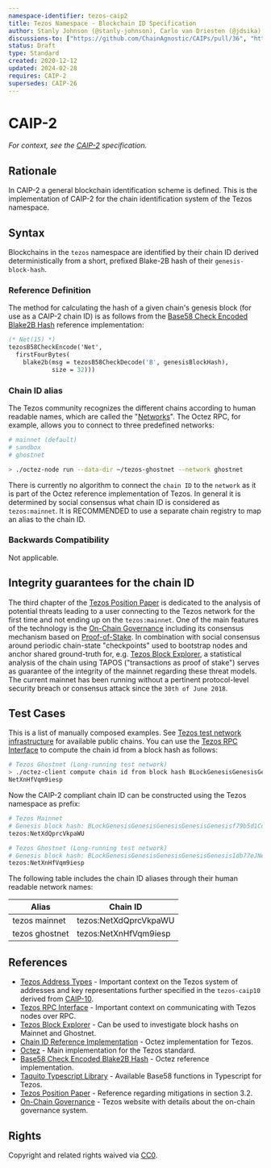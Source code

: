 ```yaml
---
namespace-identifier: tezos-caip2
title: Tezos Namespace - Blockchain ID Specification
author: Stanly Johnson (@stanly-johnson), Carlo van Driesten (@jdsika)
discussions-to: ["https://github.com/ChainAgnostic/CAIPs/pull/36", "https://gitlab.com/tezos/tezos/-/issues/1029", https://github.com/ChainAgnostic/namespaces/pull/40]
status: Draft
type: Standard
created: 2020-12-12
updated: 2024-02-28
requires: CAIP-2
supersedes: CAIP-26
---
```



# CAIP-2

*For context, see the [CAIP-2][] specification.*

## Rationale

In CAIP-2 a general blockchain identification scheme is defined. This is the implementation of CAIP-2 for the chain identification system of the Tezos namespace.

## Syntax

Blockchains in the `tezos` namespace are identified by their chain ID derived deterministically from a short, prefixed Blake-2B hash of their `genesis-block-hash`.

### Reference Definition

The method for calculating the hash of a given chain's genesis block (for use as a CAIP-2 chain ID) is as follows from the [Base58 Check Encoded Blake2B Hash][] reference implementation:

```ocaml
(* Net(15) *)
tezosB58CheckEncode('Net',
  firstFourBytes(
    blake2b(msg = tezosB58CheckDecode('B', genesisBlockHash),
            size = 32)))
```

### Chain ID alias

The Tezos community recognizes the different chains according to human readable names, which are called the "[Networks][]". The Octez RPC, for example, allows you to connect to three predefined networks:

```bash
# mainnet (default)
# sandbox
# ghostnet

> ./octez-node run --data-dir ~/tezos-ghostnet --network ghostnet
```

There is currently no algorithm to connect the `chain ID` to the `network` as it is part of the Octez reference implementation of Tezos. In general it is determined by social consensus what chain ID is considered as `tezos:mainnet`. It is RECOMMENDED to use a separate chain registry to map an alias to the chain ID.

### Backwards Compatibility

Not applicable.

## Integrity guarantees for the chain ID

The third chapter of the [Tezos Position Paper][] is dedicated to the analysis of potential threats leading to a user connecting to the Tezos network for the first time and not ending up on the `tezos:mainnet`.
One of the main features of the technology is the [On-Chain Governance][] including its consensus mechanism based on [Proof-of-Stake][]. 
In combination with social consensus around periodic chain-state "checkpoints" used to bootstrap nodes and anchor shared ground-truth for, e.g. [Tezos Block Explorer][], a statistical analysis of the chain using TAPOS ("transactions as proof of stake") serves as guarantee of the integrity of the mainnet regarding these threat models. 
The current mainnet has been running without a pertinent protocol-level security breach or consensus attack since the `30th of June 2018`.

## Test Cases

This is a list of manually composed examples.
See [Tezos test network infrastructure][] for available public chains.
You can use the [Tezos RPC Interface][] to compute the chain id from a block hash as follows:

```bash
# Tezos Ghostnet (Long-running test network)
> ./octez-client compute chain id from block hash BLockGenesisGenesisGenesisGenesisGenesis1db77eJNeJ9
NetXnHfVqm9iesp
```

Now the CAIP-2 compliant chain ID can be constructed using the Tezos namespace as prefix:

```bash
# Tezos Mainnet
# Genesis block hash: BLockGenesisGenesisGenesisGenesisGenesisf79b5d1CoW2
tezos:NetXdQprcVkpaWU

# Tezos Ghostnet (Long-running test network)
# Genesis block hash: BLockGenesisGenesisGenesisGenesisGenesis1db77eJNeJ9
tezos:NetXnHfVqm9iesp
```

The following table includes the chain ID aliases through their human readable network names:

| Alias          | Chain ID                         |
| -------------- | -------------------------------- |
| tezos mainnet  | tezos:NetXdQprcVkpaWU            |
| tezos ghostnet | tezos:NetXnHfVqm9iesp            |

## References

- [Tezos Address Types][] - Important context on the Tezos system of addresses and key representations further specified in the `tezos-caip10` derived from [CAIP-10].
- [Tezos RPC Interface][] - Important context on communicating with Tezos nodes over RPC.
- [Tezos Block Explorer][] - Can be used to investigate block hashs on Mainnet and Ghostnet.
- [Chain ID Reference Implementation][] - Octez implementation for Tezos.
- [Octez][] - Main implementation for the Tezos standard.
- [Base58 Check Encoded Blake2B Hash][] - Octez reference implementation.
- [Taquito Typescript Library][] - Available Base58 functions in Typescript for Tezos.
- [Tezos Position Paper][] - Reference regarding mitigations in section 3.2.
- [On-Chain Governance][] - Tezos website with details about the on-chain governance system.

[CAIP-2]: https://chainagnostic.org/CAIPs/caip-2
[Tezos Address Types]: https://tezos.gitlab.io/introduction/howtouse.html#implicit-accounts-and-smart-contracts
[Tezos RPC Interface]: https://tezos.gitlab.io/introduction/howtouse.html#rpc-interface
[Networks]: http://tezos.gitlab.io/user/multinetwork.html?highlight=network%20name#test-networks
[Tezos Block Explorer]: https://tzstats.com/
[Chain ID Reference Implementation]: https://gitlab.com/tezos/tezos/-/blob/5bb8fd589cc8777f44c795b71acf3e0a5dcac06f/src/lib_crypto/chain_id.ml
[Octez]: https://research-development.nomadic-labs.com/announcing-octez.html
[Base58 Check Encoded Blake2B Hash]: https://gitlab.com/tezos/tezos/-/blob/5bb8fd589cc8777f44c795b71acf3e0a5dcac06f/src/lib_crypto/blake2B.ml
[Taquito Typescript Library]: https://tezostaquito.io/typedoc/functions/_taquito_utils.b58decode#b58decode
[CAIP-10]: https://chainagnostic.org/CAIPs/caip-10
[Tezos test network infrastructure]: https://teztnets.com/
[Tezos Position Paper]: https://tezos.com/position-paper.pdf
[On-Chain Governance]: https://tezos.com/governance
[Proof-of-Stake]: http://tezos.gitlab.io/active/proof_of_stake.html

## Rights

Copyright and related rights waived via [CC0](https://creativecommons.org/publicdomain/zero/1.0/).
